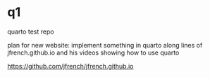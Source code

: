 # q1
quarto test repo


plan for new website:  implement something in quarto along lines of jfrench.github.io and his videos showing how to use quarto

<https://github.com/jfrench/jfrench.github.io>


